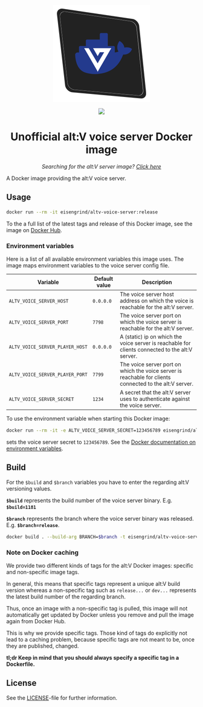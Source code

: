 <p align="center"><img src=".github/assets/logo-256px.png"></p>
<p align="center">
<a href="https://travis-ci.com/eisengrind/docker-altv-voice-server"><img src="https://travis-ci.com/eisengrind/docker-altv-voice-server.svg?branch=master"></a>
</p>

<h1 align="center">Unofficial alt:V voice server Docker image</h1>
<p align="center"><i>Searching for the alt:V server image? <a href="https://github.com/eisengrind/docker-altv-server">Click here</a></i></p>

A Docker image providing the alt:V voice server.

## Usage

```sh
docker run --rm -it eisengrind/altv-voice-server:release
```

To the a full list of the latest tags and release of this Docker image, see the image on [Docker Hub](https://hub.docker.com/r/eisengrind/altv-voice-server).

### Environment variables

Here is a list of all available environment variables this image uses. The image maps environment variables to the voice server config file.

Variable | Default value | Description
--- | --- | ---
`ALTV_VOICE_SERVER_HOST` | `0.0.0.0` | The voice server host address on which the voice is reachable for the alt:V server.
`ALTV_VOICE_SERVER_PORT` | `7798` | The voice server port on which the voice server is reachable for the alt:V server.
`ALTV_VOICE_SERVER_PLAYER_HOST` | `0.0.0.0` | A (static) ip on which the voice server is reachable for clients connected to the alt:V server.
`ALTV_VOICE_SERVER_PLAYER_PORT` | `7799` | The voice server port on which the voice server is reachable for clients connected to the alt:V server.
`ALTV_VOICE_SERVER_SECRET` | `1234` | A secret that the alt:V server uses to authenticate against the voice server.

To use the environment variable when starting this Docker image:

```sh
docker run --rm -it -e ALTV_VOICE_SERVER_SECRET=123456789 eisengrind/altv-voice-server:release
```

sets the voice server secret to `123456789`. See the [Docker documentation on environment variables](https://docs.docker.com/engine/reference/commandline/run/#set-environment-variables--e---env---env-file).

## Build

For the `$build` and `$branch` variables you have to enter the regarding alt:V versioning values.

**`$build`** represents the build number of the voice server binary. E.g. **`$build=1181`**

**`$branch`** represents the branch where the voice server binary was released. E.g. **`$branch=release`**.

```sh
docker build . --build-arg BRANCH=$branch -t eisengrind/altv-voice-server:$build
```

### Note on Docker caching

We provide two different kinds of tags for the alt:V Docker images: specific and non-specific image tags.

In general, this means that specific tags represent a unique alt:V build version whereas a non-specific tag such as `release...` or `dev...` represents the latest build number of the regarding branch.

Thus, once an image with a non-specific tag is pulled, this image will not automatically get updated by Docker unless you remove and pull the image again from Docker Hub.

This is why we provide specific tags. Those kind of tags do explicitly not lead to a caching problem, because specific tags are not meant to be, once they are published, changed.

**tl;dr Keep in mind that you should always specify a specific tag in a Dockerfile.**

## License

See the [LICENSE](https://github.com/eisengrind/docker-altv-voice-server/blob/master/LICENSE)-file for further information.
